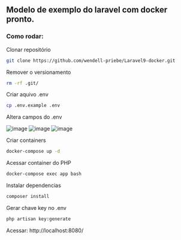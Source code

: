 ## Modelo de exemplo do laravel com docker pronto.

### Como rodar:
Clonar repositório
```sh
git clone https://github.com/wendell-priebe/Laravel9-docker.git
```
Remover o versionamento
```sh
rm -rf .git/
```
Criar aquivo .env
```sh
cp .env.example .env
```
Altera campos do .env

![image](https://user-images.githubusercontent.com/61431715/157150667-9d6d49b7-9fe8-4a79-aae2-69441a966c43.png)
![image](https://user-images.githubusercontent.com/61431715/157150861-9fe29c50-1eaf-46ad-842b-95b61e1abf6b.png)
![image](https://user-images.githubusercontent.com/61431715/157150884-2ee002ea-fdf4-4d83-b406-475bb2ee7d41.png)


Criar containers
```sh
docker-compose up -d
```
Acessar container do PHP
```sh
docker-compose exec app bash
```
Instalar dependencias
```sh
composer install
```
Gerar chave key no .env
```sh
php artisan key:generate
```

Acessar: http://localhost:8080/
